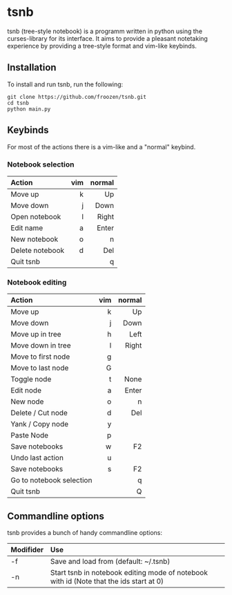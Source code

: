 # tsnb

tsnb (tree-style notebook) is a programm written in python using the curses-library for its interface. It aims to provide a pleasant notetaking experience by providing a tree-style format and vim-like keybinds.

## Installation

To install and run tsnb, run the following:

    git clone https://github.com/froozen/tsnb.git
    cd tsnb
    python main.py    

## Keybinds

For most of the actions there is a vim-like and a "normal" keybind.

### Notebook selection

| Action              | vim | normal |
| :------------------ | --: | -----: |
| Move up             | k   | Up     |
| Move down           | j   | Down   |
| Open notebook       | l   | Right  |
| Edit name           | a   | Enter  |
| New notebook        | o   | n      |
| Delete notebook     | d   | Del    |
| Quit tsnb           |     | q      |

### Notebook editing

| Action                   | vim | normal |
| :----------------------- | --: | -----: |
| Move up                  | k   | Up     |
| Move down                | j   | Down   |
| Move up in tree          | h   | Left   |
| Move down in tree        | l   | Right  |
| Move to first node       | g   |        |
| Move to last node        | G   |        |
| Toggle node              | t   | None   |
| Edit node                | a   | Enter  |
| New node                 | o   | n      |
| Delete / Cut node        | d   | Del    |
| Yank / Copy node         | y   |        |
| Paste Node               | p   |        |
| Save notebooks           | w   | F2     |
| Undo last action         | u   |        |
| Save notebooks           | s   | F2     |
| Go to notebook selection |     | q      |
| Quit tsnb                |     | Q      |

## Commandline options

tsnb provides a bunch of handy commandline options:

| Modifider        | Use                                                                                                  |
| :--------------- | :--------------------------------------------------------------------------------------------------- |
| -f <filename>    | Save and load from <filename> (default: ~/.tsnb)                                                     |
| -n <notebook id> | Start tsnb in notebook editing mode of notebook with id <notebook id> (Note that the ids start at 0) |

